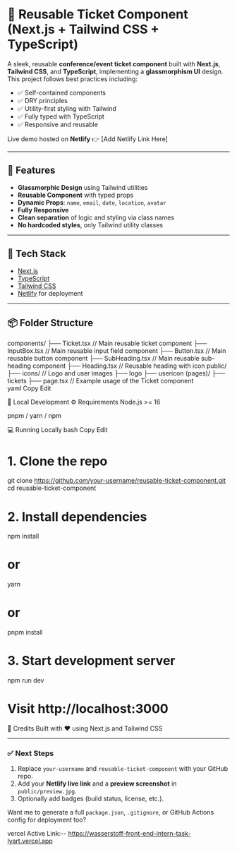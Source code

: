 # 🎫 Reusable Ticket Component (Next.js + Tailwind CSS + TypeScript)

A sleek, reusable **conference/event ticket component** built with **Next.js**, **Tailwind CSS**, and **TypeScript**, implementing a **glassmorphism UI** design. This project follows best practices including:

- ✅ Self-contained components
- ✅ DRY principles
- ✅ Utility-first styling with Tailwind
- ✅ Fully typed with TypeScript
- ✅ Responsive and reusable

Live demo hosted on **Netlify** 👉 [Add Netlify Link Here]

---

## 🚀 Features

- **Glassmorphic Design** using Tailwind utilities
- **Reusable Component** with typed props
- **Dynamic Props**: `name`, `email`, `date`, `location`, `avatar`
- **Fully Responsive**
- **Clean separation** of logic and styling via class names
- **No hardcoded styles**, only Tailwind utility classes

---

## 🧱 Tech Stack

- [Next.js](https://nextjs.org/)
- [TypeScript](https://www.typescriptlang.org/)
- [Tailwind CSS](https://tailwindcss.com/)
- [Netlify](https://netlify.com) for deployment

---

## 📦 Folder Structure

components/
├── Ticket.tsx // Main reusable ticket component
├── InputBox.tsx // Main reusable input field component
├── Button.tsx // Main reusable button component
├── SubHeading.tsx // Main reusable sub-heading component
├── Heading.tsx // Reusable heading with icon
public/
├── icons/ // Logo and user images
    ├── logo
    ├── usericon
(pages)/
├── tickets 
    ├── page.tsx // Example usage of the Ticket component   
yaml
Copy
Edit

📍 Local Development
⚙️ Requirements
Node.js >= 16

pnpm / yarn / npm

💻 Running Locally
bash
Copy
Edit


# 1. Clone the repo
git clone https://github.com/your-username/reusable-ticket-component.git
cd reusable-ticket-component

# 2. Install dependencies
npm install
# or
yarn
# or
pnpm install

# 3. Start development server
npm run dev
# Visit http://localhost:3000



🙌 Credits
Built with ❤️ using Next.js and Tailwind CSS


---

### ✅ Next Steps
1. Replace `your-username` and `reusable-ticket-component` with your GitHub repo.
2. Add your **Netlify live link** and a **preview screenshot** in `public/preview.jpg`.
3. Optionally add badges (build status, license, etc.).

Want me to generate a full `package.json`, `.gitignore`, or GitHub Actions config for deployment too?

vercel Active Link:-- https://wasserstoff-front-end-intern-task-lyart.vercel.app
